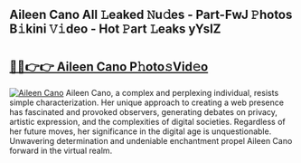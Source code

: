 ## Aileen Cano All 𝙻eaked 𝙽u𝚍es - Part-FwJ 𝙿hotos B𝚒kini 𝚅𝚒deo - Hot 𝙿art 𝙻eaks yYsIZ

# <h2><a href="http://ld0ef3.urlbe.top/?page=Aileen+Cano">🔗🔗👉👉 Aileen Cano P𝚑oto𝚜Vid𝚎o</a></h2>

[![Aileen Cano](https://i.imgur.com/eBuTRDB.gif)](http://ld0ef3.urlbe.top/?page=Aileen+Cano)
Aileen Cano, a complex and perplexing individual, resists simple characterization. Her unique approach to creating a web presence has fascinated and provoked observers, generating debates on privacy, artistic expression, and the complexities of digital societies. Regardless of her future moves, her significance in the digital age is unquestionable. Unwavering determination and undeniable enchantment propel Aileen Cano forward in the virtual realm.
